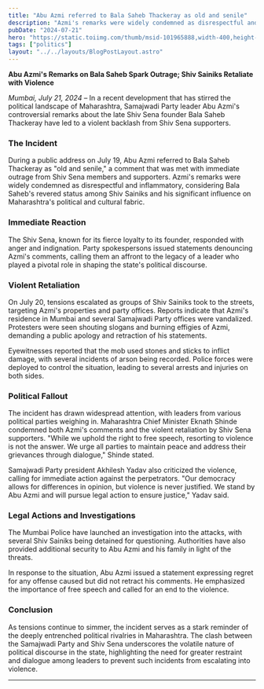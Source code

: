 ```yaml
---
title: "Abu Azmi referred to Bala Saheb Thackeray as old and senile"
description: "Azmi's remarks were widely condemned as disrespectful and inflammatory, considering Bala Saheb's revered status among Shiv Sainiks"
pubDate: "2024-07-21"
hero: "https://static.toiimg.com/thumb/msid-101965888,width-400,height-225,resizemode-72/101965888.jpg"
tags: ["politics"]
layout: "../../layouts/BlogPostLayout.astro"
---
```

**Abu Azmi's Remarks on Bala Saheb Spark Outrage; Shiv Sainiks Retaliate with Violence**

*Mumbai, July 21, 2024* – In a recent development that has stirred the political landscape of Maharashtra, Samajwadi Party leader Abu Azmi's controversial remarks about the late Shiv Sena founder Bala Saheb Thackeray have led to a violent backlash from Shiv Sena supporters.

### The Incident

During a public address on July 19, Abu Azmi referred to Bala Saheb Thackeray as "old and senile," a comment that was met with immediate outrage from Shiv Sena members and supporters. Azmi's remarks were widely condemned as disrespectful and inflammatory, considering Bala Saheb's revered status among Shiv Sainiks and his significant influence on Maharashtra's political and cultural fabric.

### Immediate Reaction

The Shiv Sena, known for its fierce loyalty to its founder, responded with anger and indignation. Party spokespersons issued statements denouncing Azmi's comments, calling them an affront to the legacy of a leader who played a pivotal role in shaping the state's political discourse.

### Violent Retaliation

On July 20, tensions escalated as groups of Shiv Sainiks took to the streets, targeting Azmi's properties and party offices. Reports indicate that Azmi's residence in Mumbai and several Samajwadi Party offices were vandalized. Protesters were seen shouting slogans and burning effigies of Azmi, demanding a public apology and retraction of his statements.

Eyewitnesses reported that the mob used stones and sticks to inflict damage, with several incidents of arson being recorded. Police forces were deployed to control the situation, leading to several arrests and injuries on both sides.

### Political Fallout

The incident has drawn widespread attention, with leaders from various political parties weighing in. Maharashtra Chief Minister Eknath Shinde condemned both Azmi's comments and the violent retaliation by Shiv Sena supporters. "While we uphold the right to free speech, resorting to violence is not the answer. We urge all parties to maintain peace and address their grievances through dialogue," Shinde stated.

Samajwadi Party president Akhilesh Yadav also criticized the violence, calling for immediate action against the perpetrators. "Our democracy allows for differences in opinion, but violence is never justified. We stand by Abu Azmi and will pursue legal action to ensure justice," Yadav said.

### Legal Actions and Investigations

The Mumbai Police have launched an investigation into the attacks, with several Shiv Sainiks being detained for questioning. Authorities have also provided additional security to Abu Azmi and his family in light of the threats.

In response to the situation, Abu Azmi issued a statement expressing regret for any offense caused but did not retract his comments. He emphasized the importance of free speech and called for an end to the violence.

### Conclusion

As tensions continue to simmer, the incident serves as a stark reminder of the deeply entrenched political rivalries in Maharashtra. The clash between the Samajwadi Party and Shiv Sena underscores the volatile nature of political discourse in the state, highlighting the need for greater restraint and dialogue among leaders to prevent such incidents from escalating into violence.

---